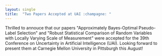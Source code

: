 ```yaml
---
layout: single
title:  "Two Papers Accepted at UAI :champagne: "
---
```




Thrilled to annouce that our papers "Approximately Bayes-Optimal Pseudo-Label Selection" and "Robust Statistical Comparison of Random Variables with Locally Varying Scale of Measurement" were accepted for the 39th Conference on Uncertainty in Artificial Intelligence (UAI). Looking forward to present them at Carnegie Mellon University in Pittsburgh this August! 